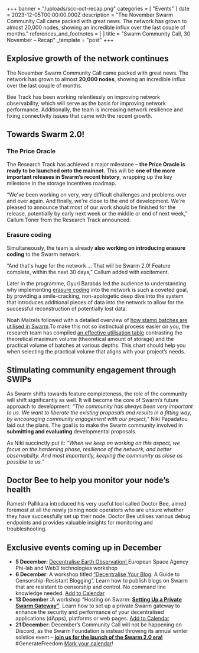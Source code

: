 +++
banner = "/uploads/scc-oct-recap.png"
categories = [ "Events" ]
date = 2023-12-05T00:00:00.000Z
description = "The November Swarm Community Call came packed with great news. The network has grown to almost 20,000 nodes, showing an incredible influx over the last couple of months."
references_and_footnotes = [ ]
title = "Swarm Community Call, 30 November – Recap"
_template = "post"
+++


## Explosive growth of the network continues
The November Swarm Community Call came packed with great news. The network has grown to almost **20,000 nodes**, showing an incredible influx over the last couple of months. 

Bee Track has been working relentlessly on improving network observability, which will serve as the basis for improving network performance. Additionally, the team is increasing network resilience and fixing connectivity issues that came with the recent growth.  


## Towards Swarm 2.0!

### The Price Oracle
The Research Track has achieved a major milestone – **the Price Oracle is ready to be launched onto the mainnet.** This will be **one of the more important releases in Swarm’s recent history**, wrapping up the key milestone in the storage incentives roadmap. 

“We've been working on very, very difficult challenges and problems over and over again. And finally, we're close to the end of development. We're pleased to announce that most of our work should be finished for the release, potentially by early next week or the middle or end of next week,” Callum Toner from the Research Track announced. 

### Erasure coding
Simultaneously, the team is already **also** **working on introducing erasure coding** to the Swarm network. 

 “And that's huge for the network … That will be Swarm 2.0! Feature complete, within the next 30 days,” Callum added with excitement. 

Later in the programme, Gyuri Barabás led the audience to understanding why implementing [erasure coding](https://blog.ethswarm.org/foundation/2023/erasure-coding-supercharges-swarm/) into the network is such a coveted goal, by providing a smile-cracking, non-apologetic deep dive into the system that introduces additional pieces of data into the network to allow for the successful reconstruction of potentially lost data. 

Noah Maizels followed with a detailed overview of [how stamp batches are utilised in Swarm](https://docs.ethswarm.org/docs/learn/technology/contracts/postage-stamp#batch-utilisation).To make this not so instinctual process easier on you, the research team has compiled [an effective utilisation table](https://docs.ethswarm.org/docs/learn/technology/contracts/postage-stamp#effective-utilisation-table) contrasting the theoretical maximum volume (theoretical amount of storage) and the practical volume of batches at various depths. This chart should help you when selecting the practical volume that aligns with your project’s needs. 


## Stimulating community engagement through SWIPs
As Swarm shifts towards feature completeness, the role of the community will shift significantly as well. It will become the core of Swarm’s future approach to development. _“The community has always been very important to us. We want to liberate the existing proposals and results in a fitting way, by encouraging community engagement with our project,”_ Niki Papadatou laid out the plans. The goal is to make the Swarm community involved in **submitting and evaluating** developmental proposals. 

As Niki succinctly put it: _“When we keep on working on this aspect, we focus on the hardening phase, resilience of the network, and better observability. And most importantly, keeping the community as close as possible to us._”


## Doctor Bee to help you monitor your node’s health
Ramesh Pallikara introduced his very useful tool called Doctor Bee, aimed foremost at all the newly joining node operators who are unsure whether they have successfully set up their node. Doctor Bee utilises various debug endpoints and provides valuable insights for monitoring and troubleshooting. 


## Exclusive events coming up in December
- **5 December:** [Decentralise Earth Observation! ](https://blog.ethswarm.org/foundation/2023/decentralize-earth-observation/)European Space Agency Phi-lab and Web3 technologies workshop
- **6 December**: A workshop titled [“Decentralise Your Blog](https://blog.ethswarm.org/foundation/2023/swarm-workshops-permissionless-publishing/): A Guide to Censorship-Resistant Blogging”. Learn how to publish blogs on Swarm that are resistant to censorship and control. No command line knowledge needed. [Add to Calendar](https://www.addevent.com/event/sU19334495)
-  **13 December** :A workshop “Hosting on Swarm: **[Setting Up a Private Swarm Gateway”](https://blog.ethswarm.org/foundation/2023/swarm-workshops-permissionless-publishing/)**. Learn how to set up a private Swarm gateway to enhance the security and performance of your decentralised applications (dApps), platforms or web pages. [Add to Calendar](https://www.addevent.com/event/Gr19334590)
-  **21 December**: December’s Community Call will not be happening on Discord, as the Swarm Foundation is instead throwing its annual winter solstice event – **[join us for the launch of the Swarm 2.0 era!](https://blog.ethswarm.org/foundation/2023/swarm-2.0/)** #GenerateFreedom [Mark your calendar](https://www.addevent.com/event/lf19253018)!